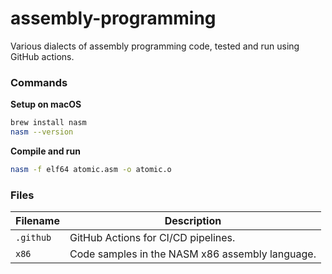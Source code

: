 # assembly-programming

Various dialects of assembly programming code, tested and run using GitHub actions.

### Commands

**Setup on macOS**

```bash
brew install nasm
nasm --version
```

**Compile and run**

```bash
nasm -f elf64 atomic.asm -o atomic.o
```

### Files

| Filename  | Description                                     |
|-----------|-------------------------------------------------|
| `.github` | GitHub Actions for CI/CD pipelines.             |
| `x86`     | Code samples in the NASM x86 assembly language. |